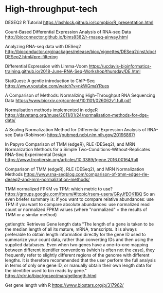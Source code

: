 # High-throughput-tech

DESEQ2 R Tutorial
https://lashlock.github.io/compbio/R_presentation.html

Count-Based Differential Expression Analysis of RNA-seq Data
http://bioconnector.github.io/bims8382/r-rnaseq-airway.html

Analyzing RNA-seq data with DESeq2
http://bioconductor.org/packages/release/bioc/vignettes/DESeq2/inst/doc/DESeq2.html#pre-filtering

Differential Expression with Limma-Voom
https://ucdavis-bioinformatics-training.github.io/2018-June-RNA-Seq-Workshop/thursday/DE.html

StatQuest: A gentle introduction to ChIP-Seq
https://www.youtube.com/watch?v=nkWGmaYRues

A Comparison of Methods: Normalizing High-Throughput RNA Sequencing Data 
https://www.biorxiv.org/content/10.1101/026062v1.full.pdf

Normalisation methods implemented in edgeR
https://davetang.org/muse/2011/01/24/normalisation-methods-for-dge-data/

A Scaling Normalization Method for Differential Expression Analysis of RNA-seq Data (Robinson)
https://pubmed.ncbi.nlm.nih.gov/20196867/

In Papyro Comparison of TMM (edgeR), RLE (DESeq2), and MRN Normalization Methods for a Simple Two-Conditions-Without-Replicates RNA-Seq Experimental Design
https://www.frontiersin.org/articles/10.3389/fgene.2016.00164/full

Comparison of TMM (edgeR), RLE (DESeq2), and MRN Normalization Methods
https://www.rna-seqblog.com/comparison-of-tmm-edger-rle-deseq2-and-mrn-normalization-methods/

TMM normalized FPKM vs TPM: which metric to use?
https://groups.google.com/forum/#!topic/rsem-users/GRyJfEOK1BQ
    So an even briefer summary is:
    if you want to compare relative abundances: use TPM
    if you want to compare absolute abundances: use normalized read count or normalized FPKM values (where "normalized" = the results of     TMM or a similar method)

getlength: Retrieves Gene length data
"The length of a gene is taken to be the median length of all its mature, mRNA, transcripts. It is always preferable to obtain length information directly for the gene ID used to summarize your count data, rather than converting IDs and then using the supplied databases. Even when two genes have a one-to-one mapping between different identifier conventions (which is often not the case), they frequently refer to slightly different regions of the genome with different lengths. It is therefore recommended that the user perform the full analysis in terms of only one gene ID, or manually obtain their own length data for the identifier used to bin reads by gene."
https://rdrr.io/bioc/goseq/man/getlength.html

Get gene length with R
https://www.biostars.org/p/317962/

